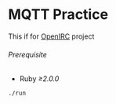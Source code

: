 MQTT Practice
========

This if for [OpenIRC](https://github.com/openirc) project

###### Prerequisite
- Ruby *≥2.0.0*

```bash
./run
```
